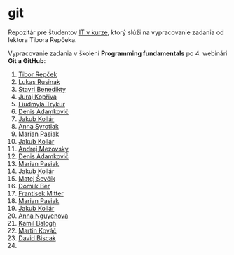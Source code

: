 # git
Repozitár pre študentov [IT v kurze](https://www.itvkurze.sk/), ktorý slúži na vypracovanie zadania od lektora Tibora Repčeka.

Vypracovanie zadania v školení **Programming fundamentals** po 4. webinári **Git a GitHub**:

1. [Tibor Repček](https://github.com/tiborepcek)
1. [Lukas Rusinak](https://github.com/lukas-dev-ai)
1. [Stavri Benedikty](https://github.com/SBenedikty)
1. [Juraj Kopřiva](https://github.com/dokiiin)
1. [Liudmyla Trykur](https://github.com/Liudmyla1995)
1. [Denis Adamkovič](https://github.com/veeellys)
1. [Jakub Kollár](https://github.com/jakubkollar1)
1. [Anna Syrotiak](https://github.com/AnnaSyrotiak)
1. [Marian Pasiak](https://github.com/tibuxy)
1. [Jakub Kollár](https://github.com/jakubkollar1)
1. [Andrej Mezovsky](https://github.com/AndrejBootC)
1. [Denis Adamkovič](https://github.com/veeellys)
1. [Marian Pasiak](https://github.com/tibuxy)
1. [Jakub Kollár](https://github.com/jakubkollar1)
1. [Matej Ševčík](https://github.com/MatkoKubko)
1. [Domiik Ber](https://github.com/Dominik-debug)
1. [Frantisek Mitter](https://github.com/fero5466)
1. [Marian Pasiak](https://github.com/tibuxy)
1. [Jakub Kollár](https://github.com/jakubkollar1)
1. [Anna Nguyenova](https://github.com/NguyenovaAnna)
1. [Kamil Balogh](https://github.com/KamcoPanco)
2. [Martin Kováč](https://github.com/M-Kovac-1)
3. [David Biscak](https://github.com/M-d.biscak)
4. 
